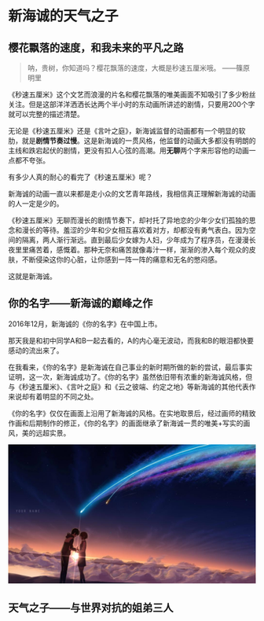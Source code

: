 # 新海诚的天气之子

## 樱花飘落的速度，和我未来的平凡之路

> 呐，贵树，你知道吗？樱花飘落的速度，大概是秒速五厘米哦。    ——篠原明里

《秒速五厘米》这个文艺而浪漫的片名和樱花飘落的唯美画面不知吸引了多少粉丝关注。但是这部洋洋洒洒长达两个半小时的东动画所讲述的剧情，只要用200个字就可以完整的描述清楚。

无论是《秒速五厘米》还是《言叶之庭》，新海诚监督的动画都有一个明显的软肋，就是**剧情节奏过慢**。这是新海诚的一贯风格，他监督的动画大多都没有明朗的主线和跌宕起伏的剧情，更没有扣人心弦的高潮。用**无聊**两个字来形容他的动画一点都不夸张。

有多少人真的耐心的看完了《秒速五厘米》呢？

新海诚的动画一直以来都是走小众的文艺青年路线，我相信真正理解新海诚的动画的人一定是少的。

《秒速五厘米》无聊而漫长的剧情节奏下，却衬托了异地恋的少年少女们孤独的思念和漫长的等待。羞涩的少年和少女相互喜欢着对方，却都没有勇气表白。因为空间的隔离，两人渐行渐远。直到最后少女嫁为人妇，少年成为了程序员，在漫漫长夜里里痛苦着，感慨着。那种无奈和痛苦就像毒汁一样，渐渐的渗入每个观众的皮肤，不断侵染这你的心脏，让你感到一阵一阵的痛意和无名的憋闷感。

这就是新海诚。

## 你的名字——新海诚的巅峰之作
2016年12月，新海诚的《你的名字》在中国上市。

那天我是和初中同学A和B一起去看的，A的内心毫无波动，而我和B的眼泪都快要感动的流出来了。

在我看来，《你的名字》是新海诚在自己事业的新时期所做的新的尝试，最后事实证明，这一次，新海诚成功了。《你的名字》虽然依旧带有浓重的新海诚风格，但与《秒速五厘米》、《言叶之庭》和《云之彼端、约定之地》等新海诚的其他代表作来说却有着明显的不同之处。

《你的名字》仅仅在画面上沿用了新海诚的风格。在实地取景后，经过画师的精致作画和后期制作的修正，《你的名字》的画面继承了新海诚一贯的唯美+写实的画风，美的远超实景。

![your_name](/your_name.jpg)






## 天气之子——与世界对抗的姐弟三人

